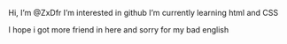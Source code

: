 Hi, I’m @ZxDfr
I’m interested in github
I’m currently learning html and CSS

I hope i got more friend in here and sorry for my bad english
